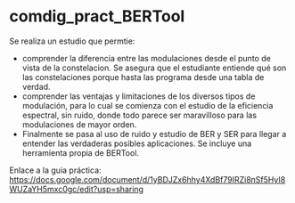 # comdig_pract_BERTool

Se realiza un estudio que permtie:

- comprender la diferencia entre las modulaciones desde el punto de vista de la constelacion. Se asegura que el estudiante entiende qué son las constelaciones porque hasta las programa desde una tabla de verdad.
- comprender las ventajas y limitaciones de los diversos tipos de modulación, para lo cual se comienza con el estudio de la eficiencia espectral, sin ruido, donde todo parece ser maravilloso para las modulaciones de mayor orden.
- Finalmente se pasa al uso de ruido y estudio de BER y SER para llegar a entender las verdaderas posibles aplicaciones. Se incluye una herramienta propia de BERTool.

Enlace a la guia práctica: https://docs.google.com/document/d/1yBDJZx6hhy4XdBf79IRZi8nSf5HyI8WUZaYH5mxc0gc/edit?usp=sharing
